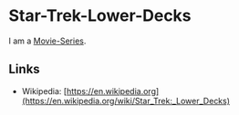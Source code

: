 # Star-Trek-Lower-Decks

I am a [Movie-Series](200300003.md).

## Links

- Wikipedia: [https://en.wikipedia.org](https://en.wikipedia.org/wiki/Star_Trek:_Lower_Decks)
